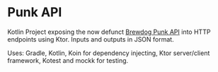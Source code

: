 # Punk API

Kotlin Project exposing the now defunct [Brewdog Punk API](https://punkapi.com/) into HTTP endpoints using Ktor. Inputs and outputs in JSON format.

Uses: Gradle, Kotlin, Koin for dependency injecting, Ktor server/client framework, Kotest and mockk for testing.
